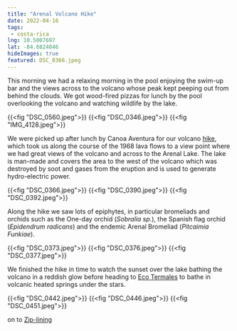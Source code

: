 ```yaml
---
title: "Arenal Volcano Hike"
date: 2022-04-16
tags: 
 - costa-rica
lng: 10.5007697
lat: -84.6824846
hideImages: true
featured: DSC_0366.jpeg
---
```



This morning we had a relaxing morning in the pool enjoying the swim-up bar and the views across to the volcano whose peak kept peeping out from behind the clouds. We got wood-fired pizzas for lunch by the pool overlooking the volcano and watching wildlife by the lake.

{{<fig "DSC_0560.jpeg">}}
{{<fig "DSC_0346.jpeg">}}
{{<fig "IMG_4128.jpeg">}}


We were picked up after lunch by Canoa Aventura for our volcano [hike](https://www.strava.com/activities/6993955897), which took us along the course of the 1968 lava flows to a view point where we had great views of the volcano and across to the Arenal Lake. The lake is man-made and covers the area to the west of the volcano which was destroyed by soot and gases from the eruption and is used to generate hydro-electric power. 


{{<fig "DSC_0366.jpeg">}}
{{<fig "DSC_0390.jpeg">}}
{{<fig "DSC_0392.jpeg">}}


Along the hike we saw lots of epiphytes, in particular bromeliads and orchids such as the One-day orchid (_Sobralia sp._), the Spanish flag orchid (_Epidendrum radicans_) and the endemic Arenal Bromeliad (_Pitcaimia Funkiae_). 

{{<fig "DSC_0373.jpeg">}}
{{<fig "DSC_0376.jpeg">}}
{{<fig "DSC_0377.jpeg">}}

We finished the hike in time to watch the sunset over the lake bathing the volcano in a reddish glow before heading to [Eco Termales](https://ecotermalesfortuna.cr) to bathe in volcanic heated springs under the stars.

{{<fig "DSC_0442.jpeg">}}
{{<fig "DSC_0446.jpeg">}}
{{<fig "DSC_0451.jpeg">}}

<i class="fa fa-arrow-right"></i> on to <a href="/blog/2022/zip-lining-arenal">Zip-lining</a>
